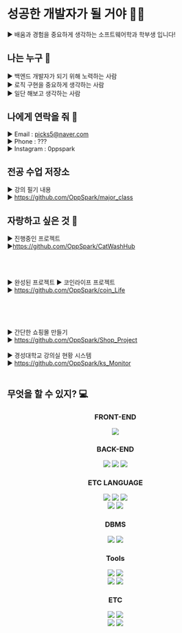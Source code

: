 # 성공한 개발자가 될 거야 👨‍💻
▶ 배움과 경험을 중요하게 생각하는 소프트웨어학과 학부생 입니다!


## 나는 누구 🧐
▶ 백엔드 개발자가 되기 위해 노력하는 사람 <br>
▶ 로직 구현을 중요하게 생각하는 사람 <br>
▶ 일단 해보고 생각하는 사람 <br>


## 나에게 연락을 줘 📱
▶ Email : picks5@naver.com <br>
▶ Phone : ??? <br>
▶ Instagram : 0ppspark <br>

## 전공 수업 저장소
▶ 강의 필기 내용 <br>
▶ https://github.com/OppSpark/major_class <br>



## 자랑하고 싶은 것 📝

▶ 진행중인 프로젝트  <br>
▶https://github.com/OppSpark/CatWashHub <br>
<br><br><br>

▶ 완성된 프로젝트
▶ 코인라이프 프로젝트 <br>
▶ https://github.com/OppSpark/coin_Life <br>


<br><br><br>

▶ 간단한 쇼핑몰 만들기  <br>
▶ https://github.com/OppSpark/Shop_Project <br>
<br>
▶ 경성대학교 강의실 현황 시스템 <br>
▶ https://github.com/OppSpark/ks_Monitor <br>
<br>


## 무엇을 할 수 있지? 💻

<div align=center><h3> FRONT-END </h3></div>

  <div align=center> 
    <img src="https://img.shields.io/badge/react-61DAFB?style=for-the-badge&logo=react&logoColor=black">
  </div>


<div align=center><h3> BACK-END </h3></div>

<div align=center> 
  
  <img src="https://img.shields.io/badge/spring-6DB33F?style=for-the-badge&logo=spring&logoColor=white"> 
  <img src="https://img.shields.io/badge/Node.js-339933?style=for-the-badge&logo=Node.js&logoColor=black"> 
  <img src="https://img.shields.io/badge/NGINX-009639?style=for-the-badge&logo=nginx&logoColor=white"> 
</div>


<div align=center><h3> ETC LANGUAGE </h3></div>

<div align=center> 
  <img src="https://img.shields.io/badge/java-F80000?style=for-the-badge&logo=java&logoColor=white"> 
  <img src="https://img.shields.io/badge/Python-3376AB?style=for-the-badge&logo=nginx&logoColor=white">
  <img src="https://img.shields.io/badge/javascript-F7DF1E?style=for-the-badge&logo=javascript&logoColor=black"> 
  <br>
  <img src="https://img.shields.io/badge/html5-E34F26?style=for-the-badge&logo=html5&logoColor=white"> 
  <img src="https://img.shields.io/badge/css-1572B6?style=for-the-badge&logo=css3&logoColor=white"> 
  <br>
</div>

<div align=center><h3> DBMS </h3></div>

<div align=center> 
  <img src="https://img.shields.io/badge/MySql-4479A1?style=for-the-badge&logo=MySql&logoColor=white"> 
  <img src="https://img.shields.io/badge/Oracle-F80000.svg?style=for-the-badge&logo=oracle&logoColor=white">
  <br>
</div>


<div align=center><h3> Tools </h3></div>
<div align=center> 
  <img src="https://img.shields.io/badge/IntelliJ-000000.svg?style=for-the-badge&logo=intellij-idea&logoColor=white">
  <img src="https://img.shields.io/badge/VSCODE-007ACC.svg?style=for-the-badge&logo=visualstudiocode&logoColor=white">
<br>
  <img src="https://img.shields.io/badge/Docker-2496ED.svg?style=for-the-badge&logo=docker&logoColor=white">
  <img src="https://img.shields.io/badge/Jenkins-000000.svg?style=for-the-badge&logo=jenkins&logoColor=white">
  <br>
</div>




<div align=center><h3>ETC </h3></div>
<div align=center> 
   <img src="https://img.shields.io/badge/linux-FCC624?style=for-the-badge&logo=linux&logoColor=black"> 
  <img src="https://img.shields.io/badge/Mac-000000?style=for-the-badge&logo=apple&logoColor=white"> 
  <br>
  <img src="https://img.shields.io/badge/AWS-232F3E.svg?style=for-the-badge&logo=amazonaws&logoColor=white">
  <img src="https://img.shields.io/badge/OracleCloud-F80000.svg?style=for-the-badge&logo=oracle&logoColor=white">
</div>

